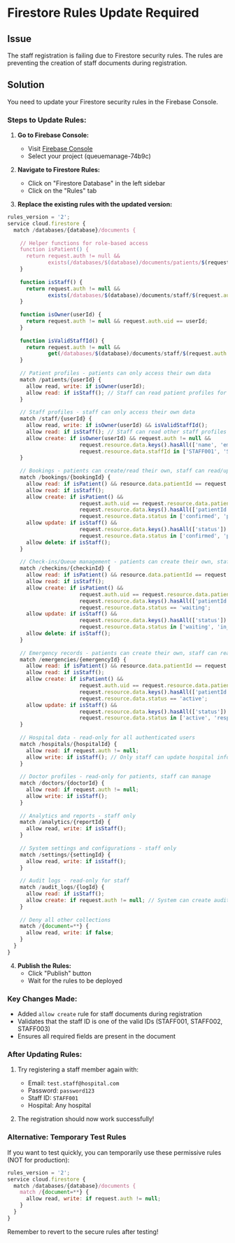 # Firestore Rules Update Required

## Issue
The staff registration is failing due to Firestore security rules. The rules are preventing the creation of staff documents during registration.

## Solution
You need to update your Firestore security rules in the Firebase Console.

### Steps to Update Rules:

1. **Go to Firebase Console:**
   - Visit [Firebase Console](https://console.firebase.google.com/)
   - Select your project (queuemanage-74b9c)

2. **Navigate to Firestore Rules:**
   - Click on "Firestore Database" in the left sidebar
   - Click on the "Rules" tab

3. **Replace the existing rules with the updated version:**

```javascript
rules_version = '2';
service cloud.firestore {
  match /databases/{database}/documents {
    
    // Helper functions for role-based access
    function isPatient() {
      return request.auth != null && 
             exists(/databases/$(database)/documents/patients/$(request.auth.uid));
    }
    
    function isStaff() {
      return request.auth != null && 
             exists(/databases/$(database)/documents/staff/$(request.auth.uid));
    }
    
    function isOwner(userId) {
      return request.auth != null && request.auth.uid == userId;
    }
    
    function isValidStaffId() {
      return request.auth != null && 
             get(/databases/$(database)/documents/staff/$(request.auth.uid)).data.staffId in ['STAFF001', 'STAFF002', 'STAFF003'];
    }
    
    // Patient profiles - patients can only access their own data
    match /patients/{userId} {
      allow read, write: if isOwner(userId);
      allow read: if isStaff(); // Staff can read patient profiles for medical purposes
    }
    
    // Staff profiles - staff can only access their own data
    match /staff/{userId} {
      allow read, write: if isOwner(userId) && isValidStaffId();
      allow read: if isStaff(); // Staff can read other staff profiles
      allow create: if isOwner(userId) && request.auth != null && 
                       request.resource.data.keys().hasAll(['name', 'email', 'staffId', 'hospitalId', 'createdAt']) &&
                       request.resource.data.staffId in ['STAFF001', 'STAFF002', 'STAFF003'];
    }
    
    // Bookings - patients can create/read their own, staff can read/update all
    match /bookings/{bookingId} {
      allow read: if isPatient() && resource.data.patientId == request.auth.uid;
      allow read: if isStaff();
      allow create: if isPatient() && 
                       request.auth.uid == request.resource.data.patientId &&
                       request.resource.data.keys().hasAll(['patientId', 'hospital', 'doctor', 'department', 'appointmentType', 'preferredDate', 'status', 'bookingDate', 'bookingId']) &&
                       request.resource.data.status in ['confirmed', 'pending'];
      allow update: if isStaff() && 
                       request.resource.data.keys().hasAll(['status']) &&
                       request.resource.data.status in ['confirmed', 'pending', 'completed', 'cancelled', 'rescheduled'];
      allow delete: if isStaff();
    }
    
    // Check-ins/Queue management - patients can create their own, staff can manage all
    match /checkins/{checkinId} {
      allow read: if isPatient() && resource.data.patientId == request.auth.uid;
      allow read: if isStaff();
      allow create: if isPatient() && 
                       request.auth.uid == request.resource.data.patientId &&
                       request.resource.data.keys().hasAll(['patientId', 'patientName', 'department', 'appointmentType', 'checkedInAt', 'status']) &&
                       request.resource.data.status == 'waiting';
      allow update: if isStaff() && 
                       request.resource.data.keys().hasAll(['status']) &&
                       request.resource.data.status in ['waiting', 'in_progress', 'completed', 'cancelled'];
      allow delete: if isStaff();
    }
    
    // Emergency records - patients can create their own, staff can read all for emergency response
    match /emergencies/{emergencyId} {
      allow read: if isPatient() && resource.data.patientId == request.auth.uid;
      allow read: if isStaff();
      allow create: if isPatient() && 
                       request.auth.uid == request.resource.data.patientId &&
                       request.resource.data.keys().hasAll(['patientId', 'emergencyType', 'location', 'timestamp', 'status']) &&
                       request.resource.data.status == 'active';
      allow update: if isStaff() && 
                       request.resource.data.keys().hasAll(['status']) &&
                       request.resource.data.status in ['active', 'responded', 'resolved', 'cancelled'];
    }
    
    // Hospital data - read-only for all authenticated users
    match /hospitals/{hospitalId} {
      allow read: if request.auth != null;
      allow write: if isStaff(); // Only staff can update hospital information
    }
    
    // Doctor profiles - read-only for patients, staff can manage
    match /doctors/{doctorId} {
      allow read: if request.auth != null;
      allow write: if isStaff();
    }
    
    // Analytics and reports - staff only
    match /analytics/{reportId} {
      allow read, write: if isStaff();
    }
    
    // System settings and configurations - staff only
    match /settings/{settingId} {
      allow read, write: if isStaff();
    }
    
    // Audit logs - read-only for staff
    match /audit_logs/{logId} {
      allow read: if isStaff();
      allow create: if request.auth != null; // System can create audit logs
    }
    
    // Deny all other collections
    match /{document=**} {
      allow read, write: if false;
    }
  }
}
```

4. **Publish the Rules:**
   - Click "Publish" button
   - Wait for the rules to be deployed

### Key Changes Made:
- Added `allow create` rule for staff documents during registration
- Validates that the staff ID is one of the valid IDs (STAFF001, STAFF002, STAFF003)
- Ensures all required fields are present in the document

### After Updating Rules:
1. Try registering a staff member again with:
   - Email: `test.staff@hospital.com`
   - Password: `password123`
   - Staff ID: `STAFF001`
   - Hospital: Any hospital

2. The registration should now work successfully!

### Alternative: Temporary Test Rules
If you want to test quickly, you can temporarily use these permissive rules (NOT for production):

```javascript
rules_version = '2';
service cloud.firestore {
  match /databases/{database}/documents {
    match /{document=**} {
      allow read, write: if request.auth != null;
    }
  }
}
```

Remember to revert to the secure rules after testing!
